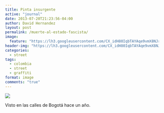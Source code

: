 ```yaml
---
title: Pinta insurgente
active: "journal"
date: 2013-07-20T21:23:56-04:00
author: David Hernandez
layout: post
permalink: /muerte-al-estado-fascista/
image:
  feature: "https://lh3.googleusercontent.com/CX_idH80IqbTAYAqe9vmX8NJrCDIY8KTR1IE9xHJxfDqMDtFgWh5I2c60IYGo-tcdt90VkLQOfsKNGYLfsbAM4ExESnUhq_ho2F_EYT1GaGPmW5ncv5jLQnDo9WxcfED58aLvRCblrtOyTNAN-lQAdJDu7PaDcLD-jiVBglJY6oqOXO4f_FsiV3cvDy-jlOd9uQcYAy-1qvkDs7b1oKKsQ3ENYFxFNVq_HryzNRgL7iuLqqZNqUAqVlgs51czMDpBB_llwdoV2WZAfEGAJzyHdVd35OW0pEAFzMrritkLD23DB2aRizHlDL0yk4OqoZfoBaU1ZDfQSGrLwOe0o7t5okEGxkXgV5H1v2zn6NevJHxc6--MDc5Rt3Bcgvm4I3b4hA_smSOwjSuPSXCoIXsQrHhITvn_clsZt5GQRQlikVwt1TdeKJUzbstNAxUTiHUMZ7Q2AmOcKZnqN0u4eNmyvTW80nzV4OkEBqo_n6eSow5pQTxGGUTpS0AXTx0vxzlBSz9ZNHwv9aWD3Famk0JtF-pqWXiMhAtN2TDslZYormys6K0EvebA0tvOGF43KoajFPH9BRU7Yk_3uao0xiJ520wTm8hPrJfTFn_D-sOdcNDUA=w1035-h693-no"
header-img: "https://lh3.googleusercontent.com/CX_idH80IqbTAYAqe9vmX8NJrCDIY8KTR1IE9xHJxfDqMDtFgWh5I2c60IYGo-tcdt90VkLQOfsKNGYLfsbAM4ExESnUhq_ho2F_EYT1GaGPmW5ncv5jLQnDo9WxcfED58aLvRCblrtOyTNAN-lQAdJDu7PaDcLD-jiVBglJY6oqOXO4f_FsiV3cvDy-jlOd9uQcYAy-1qvkDs7b1oKKsQ3ENYFxFNVq_HryzNRgL7iuLqqZNqUAqVlgs51czMDpBB_llwdoV2WZAfEGAJzyHdVd35OW0pEAFzMrritkLD23DB2aRizHlDL0yk4OqoZfoBaU1ZDfQSGrLwOe0o7t5okEGxkXgV5H1v2zn6NevJHxc6--MDc5Rt3Bcgvm4I3b4hA_smSOwjSuPSXCoIXsQrHhITvn_clsZt5GQRQlikVwt1TdeKJUzbstNAxUTiHUMZ7Q2AmOcKZnqN0u4eNmyvTW80nzV4OkEBqo_n6eSow5pQTxGGUTpS0AXTx0vxzlBSz9ZNHwv9aWD3Famk0JtF-pqWXiMhAtN2TDslZYormys6K0EvebA0tvOGF43KoajFPH9BRU7Yk_3uao0xiJ520wTm8hPrJfTFn_D-sOdcNDUA=w1035-h693-no"
categories:
  - street
tags:
  - colombia
  - street
  - graffiti
format: image
comments: "true"
---
```

<a href="https://lh3.googleusercontent.com/CX_idH80IqbTAYAqe9vmX8NJrCDIY8KTR1IE9xHJxfDqMDtFgWh5I2c60IYGo-tcdt90VkLQOfsKNGYLfsbAM4ExESnUhq_ho2F_EYT1GaGPmW5ncv5jLQnDo9WxcfED58aLvRCblrtOyTNAN-lQAdJDu7PaDcLD-jiVBglJY6oqOXO4f_FsiV3cvDy-jlOd9uQcYAy-1qvkDs7b1oKKsQ3ENYFxFNVq_HryzNRgL7iuLqqZNqUAqVlgs51czMDpBB_llwdoV2WZAfEGAJzyHdVd35OW0pEAFzMrritkLD23DB2aRizHlDL0yk4OqoZfoBaU1ZDfQSGrLwOe0o7t5okEGxkXgV5H1v2zn6NevJHxc6--MDc5Rt3Bcgvm4I3b4hA_smSOwjSuPSXCoIXsQrHhITvn_clsZt5GQRQlikVwt1TdeKJUzbstNAxUTiHUMZ7Q2AmOcKZnqN0u4eNmyvTW80nzV4OkEBqo_n6eSow5pQTxGGUTpS0AXTx0vxzlBSz9ZNHwv9aWD3Famk0JtF-pqWXiMhAtN2TDslZYormys6K0EvebA0tvOGF43KoajFPH9BRU7Yk_3uao0xiJ520wTm8hPrJfTFn_D-sOdcNDUA=w1035-h693-no" class="popup"  title="Muerte al estado fascista" data-caption="© 2012 by David Hernández"><img src="https://lh3.googleusercontent.com/CX_idH80IqbTAYAqe9vmX8NJrCDIY8KTR1IE9xHJxfDqMDtFgWh5I2c60IYGo-tcdt90VkLQOfsKNGYLfsbAM4ExESnUhq_ho2F_EYT1GaGPmW5ncv5jLQnDo9WxcfED58aLvRCblrtOyTNAN-lQAdJDu7PaDcLD-jiVBglJY6oqOXO4f_FsiV3cvDy-jlOd9uQcYAy-1qvkDs7b1oKKsQ3ENYFxFNVq_HryzNRgL7iuLqqZNqUAqVlgs51czMDpBB_llwdoV2WZAfEGAJzyHdVd35OW0pEAFzMrritkLD23DB2aRizHlDL0yk4OqoZfoBaU1ZDfQSGrLwOe0o7t5okEGxkXgV5H1v2zn6NevJHxc6--MDc5Rt3Bcgvm4I3b4hA_smSOwjSuPSXCoIXsQrHhITvn_clsZt5GQRQlikVwt1TdeKJUzbstNAxUTiHUMZ7Q2AmOcKZnqN0u4eNmyvTW80nzV4OkEBqo_n6eSow5pQTxGGUTpS0AXTx0vxzlBSz9ZNHwv9aWD3Famk0JtF-pqWXiMhAtN2TDslZYormys6K0EvebA0tvOGF43KoajFPH9BRU7Yk_3uao0xiJ520wTm8hPrJfTFn_D-sOdcNDUA=w1035-h693-no"></a>

Visto en las calles de Bogotá hace un año.
